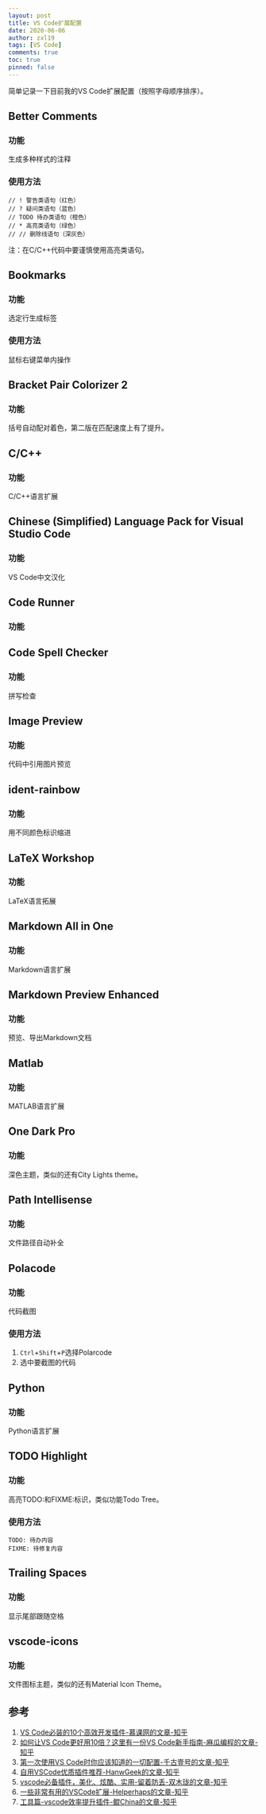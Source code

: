 ```yaml
---
layout: post
title: VS Code扩展配置
date: 2020-06-06
author: zxl19
tags: [VS Code]
comments: true
toc: true
pinned: false
---
```


简单记录一下目前我的VS Code扩展配置（按照字母顺序排序）。

<!-- more -->

## Better Comments

### 功能

生成多种样式的注释

### 使用方法

```
// ! 警告类语句（红色）
// ? 疑问类语句（蓝色）
// TODO 待办类语句（橙色）
// * 高亮类语句（绿色）
// // 删除线语句（深灰色）
```
注：在C/C++代码中要谨慎使用高亮类语句。

## Bookmarks

### 功能

选定行生成标签

### 使用方法

鼠标右键菜单内操作

## Bracket Pair Colorizer 2

### 功能

括号自动配对着色，第二版在匹配速度上有了提升。

## C/C++

### 功能

C/C++语言扩展

## Chinese (Simplified) Language Pack for Visual Studio Code

### 功能

VS Code中文汉化

## Code Runner

### 功能

## Code Spell Checker

### 功能

拼写检查

## Image Preview

### 功能

代码中引用图片预览

## ident-rainbow

### 功能

用不同颜色标识缩进

## LaTeX Workshop

### 功能

LaTeX语言拓展

## Markdown All in One

### 功能

Markdown语言扩展

## Markdown Preview Enhanced

### 功能

预览、导出Markdown文档

## Matlab

### 功能

MATLAB语言扩展

## One Dark Pro

### 功能

深色主题，类似的还有City Lights theme。

## Path Intellisense

### 功能

文件路径自动补全

## Polacode

### 功能

代码截图

### 使用方法

1. `Ctrl`+`Shift`+`P`选择Polarcode
2. 选中要截图的代码

## Python

### 功能

Python语言扩展

## TODO Highlight

### 功能

高亮TODO:和FIXME:标识，类似功能Todo Tree。

### 使用方法

```
TODO: 待办内容
FIXME: 待修复内容
```

## Trailing Spaces

### 功能

显示尾部跟随空格

## vscode-icons

### 功能

文件图标主题，类似的还有Material Icon Theme。

## 参考
1. [VS Code必装的10个高效开发插件-慕课网的文章-知乎](https://zhuanlan.zhihu.com/p/56719281)
2. [如何让VS Code更好用10倍？这里有一份VS Code新手指南-麻瓜编程的文章-知乎](https://zhuanlan.zhihu.com/p/99462672)
3. [第一次使用VS Code时你应该知道的一切配置-千古壹号的文章-知乎](https://zhuanlan.zhihu.com/p/62913725)
4. [自用VSCode优质插件推荐-HanwGeek的文章-知乎](https://zhuanlan.zhihu.com/p/89693351)
5. [vscode必备插件，美化、炫酷、实用-留着防丢-双木珑的文章-知乎](https://zhuanlan.zhihu.com/p/112016680)
6. [一些非常有用的VSCode扩展-Helperhaps的文章-知乎](https://zhuanlan.zhihu.com/p/29553584)
7. [工具篇-vscode效率提升插件-鲲China的文章-知乎](https://zhuanlan.zhihu.com/p/73452541)
